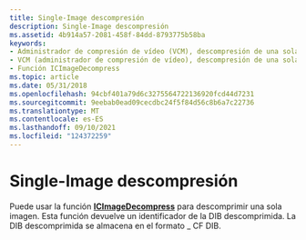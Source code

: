 ```yaml
---
title: Single-Image descompresión
description: Single-Image descompresión
ms.assetid: 4b914a57-2081-458f-84dd-8793775b58ba
keywords:
- Administrador de compresión de vídeo (VCM), descompresión de una sola imagen
- VCM (administrador de compresión de vídeo), descompresión de una sola imagen
- Función ICImageDecompress
ms.topic: article
ms.date: 05/31/2018
ms.openlocfilehash: 94cbf401a79d6c3275564722136920fcd44d7231
ms.sourcegitcommit: 9eebab0ead09cecdbc24f5f84d56c8b6a7c22736
ms.translationtype: MT
ms.contentlocale: es-ES
ms.lasthandoff: 09/10/2021
ms.locfileid: "124372259"
---
```

# <a name="single-image-decompression"></a>Single-Image descompresión

Puede usar la función [**ICImageDecompress**](/windows/desktop/api/Vfw/nf-vfw-icimagedecompress) para descomprimir una sola imagen. Esta función devuelve un identificador de la DIB descomprimida. La DIB descomprimida se almacena en el formato \_ CF DIB.

 

 




